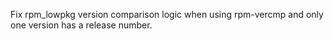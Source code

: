 Fix rpm_lowpkg version comparison logic when using rpm-vercmp and only one version has a release number.

